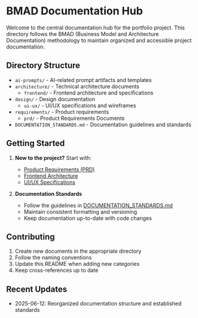 # BMAD Documentation Hub

Welcome to the central documentation hub for the portfolio project. This directory follows the BMAD (Business Model and Architecture Documentation) methodology to maintain organized and accessible project documentation.

## Directory Structure

- `ai-prompts/` - AI-related prompt artifacts and templates
- `architecture/` - Technical architecture documents
  - `frontend/` - Frontend architecture and specifications
- `design/` - Design documentation
  - `ui-ux/` - UI/UX specifications and wireframes
- `requirements/` - Product requirements
  - `prd/` - Product Requirements Documents
- `DOCUMENTATION_STANDARDS.md` - Documentation guidelines and standards

## Getting Started

1. **New to the project?** Start with:
   - [Product Requirements (PRD)](/requirements/prd/prd-v1.md)
   - [Frontend Architecture](/architecture/frontend/frontend-arch.md)
   - [UI/UX Specifications](/design/ui-ux/ui-ux-spec.md)

2. **Documentation Standards**
   - Follow the guidelines in [DOCUMENTATION_STANDARDS.md](./DOCUMENTATION_STANDARDS.md)
   - Maintain consistent formatting and versioning
   - Keep documentation up-to-date with code changes

## Contributing

1. Create new documents in the appropriate directory
2. Follow the naming conventions
3. Update this README when adding new categories
4. Keep cross-references up to date

## Recent Updates

- 2025-06-12: Reorganized documentation structure and established standards
